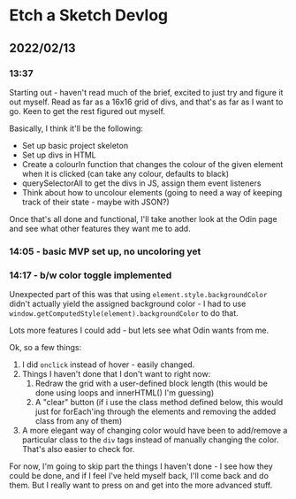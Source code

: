 # Etch a Sketch Devlog

## 2022/02/13

### 13:37

Starting out - haven't read much of the brief, excited to just try and figure it out myself. Read as far as a 16x16 grid of divs, and that's as far as I want to go. Keen to get the rest figured out myself. 

Basically, I think it'll be the following:
* Set up basic project skeleton
* Set up divs in HTML 
* Create a colourIn function that changes the colour of the given element when it is clicked (can take any colour, defaults to black)
* querySelectorAll to get the divs in JS, assign them event listeners
* Think about how to uncolour elements (going to need a way of keeping track of their state - maybe with JSON?)

Once that's all done and functional, I'll take another look at the Odin page and see what other features they want me to add.   


### 14:05 - basic MVP set up, no uncoloring yet

### 14:17 - b/w color toggle implemented

Unexpected part of this was that using `element.style.backgroundColor` didn't actually yield the assigned background color - I had to use `window.getComputedStyle(element).backgroundColor` to do that. 

Lots more features I could add - but lets see what Odin wants from me. 

Ok, so a few things:
1. I did `onclick` instead of hover - easily changed.
2. Things I haven't done that I don't want to right now:
   1. Redraw the grid with a user-defined block length (this would be done using loops and innerHTML() I'm guessing)
   1. A "clear" button (if i use the class method defined below, this would just for forEach'ing through the elements and removing the added class from any of them)
1. A more elegant way of changing color would have been to add/remove a particular class to the `div` tags instead of manually changing the color. That's also easier to check for.

For now, I'm going to skip part the things I haven't done - I see how they could be done, and if I feel I've held myself back, I'll come back and do them. But I really want to press on and get into the more advanced stuff. 